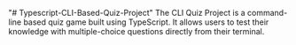"# Typescript-CLI-Based-Quiz-Project" 
The CLI Quiz Project is a command-line based quiz game built using TypeScript. It allows users to test their knowledge with multiple-choice questions directly from their terminal.
